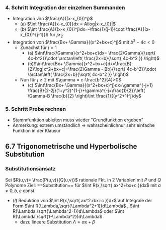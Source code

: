 ### 4. Schritt Integration der einzelnen Summanden
- Integration von $\frac{A}{(x-x_{0})^j}$ 
	- (a) $\int \frac{A}{x-x_{0}}dx = A\log|x-x_{0}|$ 
	- (b) $\int \frac{A}{(x-x_{0})^j}dx=-\frac{1}{j-1}\cdot \frac{A}{(x-x_{0})^{j-1}}$ für $j\geq_{2}$
- Integration von $\frac{Bx+ \Gamma}{(x^2+bx+c)^j}$ mit $b^2-4c < 0$
	- Zunächst für $j=1$
		- (a) $\int\frac{\Gamma}{x^2+bx+c}dx= \frac{2\Gamma}{\sqrt{ 4c-b^2}}\cdot \arctan\left( \frac{2x+b}{\sqrt{ 4c-b^2 }} \right)$
		- (b)$\int\frac{Bx+ \Gamma}{x^2+bx+c}dx=\frac{B}{2}\log|x^2+bx+c|+\frac{2\Gamma - Bb}{\sqrt{ 4c-b^2}}\cdot \arctan\left( \frac{2x+b}{\sqrt{ 4c-b^2 }} \right)$
	- Nun für $j\geq 2$ mit $\gamma = c-\frac{b^2}{4}>0$ 
		- (c) $\int\frac{Bx+ \Gamma}{(x^2+bx+c)^j}dx=\gamma^{-j+1} \frac{B}{2-2j}(1+y^2)^{1-j}+\gamma^{-j+\frac{1}{2}}\left( \Gamma-B \frac{b}{2} \right)\int \frac{1}{(y^2+1)^j}dy$ 
### 5. Schritt Probe rechnen
- Stammfunktion ableiten muss wieder "Grundfunktion ergeben"
- Anmerkung: extrem umständlich $\Rightarrow$ wahrscheinlichnur sehr einfache Funktion in der Klausur
## 6.7 Trigonometrische und Hyperbolische Substitution
### Substitutionsansatz
Sei $R(u,v)= \frac{P(u,v)}{Q(u,v)}$ rationale Fkt. in 2 Variablen mit $P$ und $Q$ 
Polynome
Ziel: ==Substitution== für $\int R(x,\sqrt{ ax^2+bx+c })dx$ mit $a\neq 0,b,c$ const. 
- ($I$) Reduktion von $\int R(x,\sqrt{ ax^2+bx+c })dx$ auf Integrale der Form $\int R(\Lambda,\sqrt{\Lambda^2+1})d\Lambda$ , $\int R(\Lambda,\sqrt{\Lambda^2-1})d\Lambda$ oder $\int R(\Lambda,\sqrt{1-\Lambda^2})d\Lambda$ 
	- dazu lineare Substitution $\Lambda = \alpha x+ \beta$